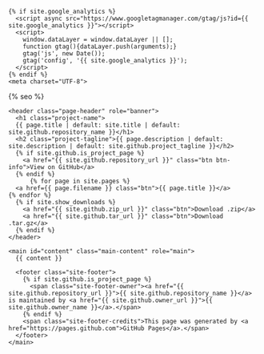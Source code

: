 <!DOCTYPE html>
<html lang="{{ site.lang | default: "en-US" }}">
  <head>

    {% if site.google_analytics %}
      <script async src="https://www.googletagmanager.com/gtag/js?id={{ site.google_analytics }}"></script>
      <script>
        window.dataLayer = window.dataLayer || [];
        function gtag(){dataLayer.push(arguments);}
        gtag('js', new Date());
        gtag('config', '{{ site.google_analytics }}');
      </script>
    {% endif %}
    <meta charset="UTF-8">

{% seo %}

<meta name="viewport" content="width=device-width, initial-scale=1">
<meta name="theme-color" content="#157878">
<meta name="apple-mobile-web-app-status-bar-style" content="black-translucent">
<link rel="stylesheet" href="{{ '/assets/css/style.css?v=' | append: site.github.build_revision | relative_url }}">
<link rel="icon" href="../img/mysicka.svg">
  </head>
  <body>

    <header class="page-header" role="banner">
      <h1 class="project-name">
      {{ page.title | default: site.title | default: site.github.repository_name }}</h1>
      <h2 class="project-tagline">{{ page.description | default: site.description | default: site.github.project_tagline }}</h2>
      {% if site.github.is_project_page %}
        <a href="{{ site.github.repository_url }}" class="btn btn-info">View on GitHub</a>
      {% endif %}
          {% for page in site.pages %}
      <a href={{ page.filename }} class="btn">{{ page.title }}</a>
    {% endfor %}
      {% if site.show_downloads %}
        <a href="{{ site.github.zip_url }}" class="btn">Download .zip</a>
        <a href="{{ site.github.tar_url }}" class="btn">Download .tar.gz</a>
      {% endif %}
    </header>

    <main id="content" class="main-content" role="main">
      {{ content }}

      <footer class="site-footer">
        {% if site.github.is_project_page %}
          <span class="site-footer-owner"><a href="{{ site.github.repository_url }}">{{ site.github.repository_name }}</a> is maintained by <a href="{{ site.github.owner_url }}">{{ site.github.owner_name }}</a>.</span>
        {% endif %}
        <span class="site-footer-credits">This page was generated by <a href="https://pages.github.com">GitHub Pages</a>.</span>
      </footer>
    </main>

  </body>
</html>
